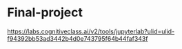 # Final-project
https://labs.cognitiveclass.ai/v2/tools/jupyterlab?ulid=ulid-f94392bb53ad3442b4d0e743795f64b44faf343f
